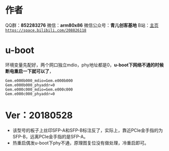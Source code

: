 ﻿# 作者
QQ群：**852283276**
微信：**arm80x86**
微信公众号：**青儿创客基地**
B站：[主页 `https://space.bilibili.com/208826118`](https://space.bilibili.com/208826118)

# u-boot
环境变量先配好，两个网口独立mdio，phy地址都是0，**u-boot下网络不通的时候断电重启一下就可以了**，
```shell
Gem.e000b000_mdio=Gem.e000b000
Gem.e000b000_phyaddr=0
Gem.e000c000_mdio=Gem.e000c000
Gem.e000c000_phyaddr=0
```
# Ver：20180528
- 该型号的板子上丝印SFP-A和SFP-B标注反了，实际上，靠近PCIe金手指的为SFP-B，远离PCIe金手指的是SFP-A。
- 热重启偶发u-boot下phy不通，原理图复位没有做处理，冷重启即可。

